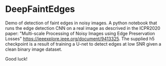 # DeepFaintEdges

Demo of detection of faint edges in noisy images. A python notebook that runs the edge detection CNN on a real image as descrived in the ICPR2020 paper: "Multi-scale Processing of Noisy Images using Edge Preservation Losses" https://ieeexplore.ieee.org/document/9413325. The supplied h5 checkpoint is a result of training a U-net to detect edges at low SNR given a clean binary image dataset.

Good luck!
